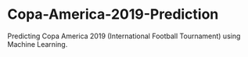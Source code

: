 # Copa-America-2019-Prediction
Predicting Copa America 2019 (International Football Tournament) using Machine Learning.
